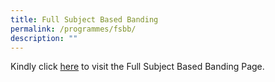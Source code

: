 ```yaml
---
title: Full Subject Based Banding
permalink: /programmes/fsbb/
description: ""
---
```

Kindly click [here](/full-subject-based-banding/full-subject-based-banding/) to visit the Full Subject Based Banding Page.
